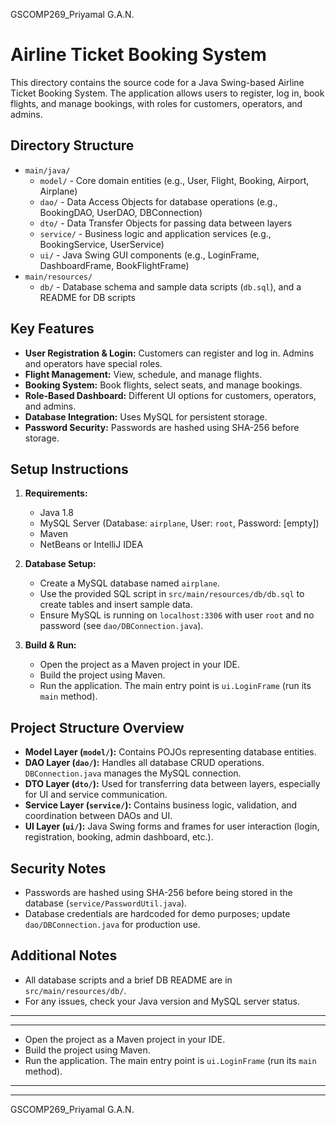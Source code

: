 
GSCOMP269_Priyamal G.A.N.

# Airline Ticket Booking System

This directory contains the source code for a Java Swing-based Airline Ticket Booking System. The application allows users to register, log in, book flights, and manage bookings, with roles for customers, operators, and admins.

## Directory Structure

- `main/java/`
  - `model/`   - Core domain entities (e.g., User, Flight, Booking, Airport, Airplane)
  - `dao/`     - Data Access Objects for database operations (e.g., BookingDAO, UserDAO, DBConnection)
  - `dto/`     - Data Transfer Objects for passing data between layers
  - `service/` - Business logic and application services (e.g., BookingService, UserService)
  - `ui/`      - Java Swing GUI components (e.g., LoginFrame, DashboardFrame, BookFlightFrame)
- `main/resources/`
  - `db/`      - Database schema and sample data scripts (`db.sql`), and a README for DB scripts

## Key Features

- **User Registration & Login:** Customers can register and log in. Admins and operators have special roles.
- **Flight Management:** View, schedule, and manage flights.
- **Booking System:** Book flights, select seats, and manage bookings.
- **Role-Based Dashboard:** Different UI options for customers, operators, and admins.
- **Database Integration:** Uses MySQL for persistent storage.
- **Password Security:** Passwords are hashed using SHA-256 before storage.

## Setup Instructions

1. **Requirements:**
   - Java 1.8
   - MySQL Server (Database: `airplane`, User: `root`, Password: [empty])
   - Maven
   - NetBeans or IntelliJ IDEA

2. **Database Setup:**
   - Create a MySQL database named `airplane`.
   - Use the provided SQL script in `src/main/resources/db/db.sql` to create tables and insert sample data.
   - Ensure MySQL is running on `localhost:3306` with user `root` and no password (see `dao/DBConnection.java`).

3. **Build & Run:**
   - Open the project as a Maven project in your IDE.
   - Build the project using Maven.
   - Run the application. The main entry point is `ui.LoginFrame` (run its `main` method).

## Project Structure Overview

- **Model Layer (`model/`):** Contains POJOs representing database entities.
- **DAO Layer (`dao/`):** Handles all database CRUD operations. `DBConnection.java` manages the MySQL connection.
- **DTO Layer (`dto/`):** Used for transferring data between layers, especially for UI and service communication.
- **Service Layer (`service/`):** Contains business logic, validation, and coordination between DAOs and UI.
- **UI Layer (`ui/`):** Java Swing forms and frames for user interaction (login, registration, booking, admin dashboard, etc.).

## Security Notes
- Passwords are hashed using SHA-256 before being stored in the database (`service/PasswordUtil.java`).
- Database credentials are hardcoded for demo purposes; update `dao/DBConnection.java` for production use.

## Additional Notes
- All database scripts and a brief DB README are in `src/main/resources/db/`.
- For any issues, check your Java version and MySQL server status.

---


******
   - Open the project as a Maven project in your IDE.
   - Build the project using Maven.
   - Run the application. The main entry point is `ui.LoginFrame` (run its `main` method).

*******

------
GSCOMP269_Priyamal G.A.N.